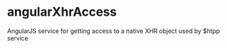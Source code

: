 angularXhrAccess
================

AngularJS service for getting access to a native XHR object used by $htpp service
